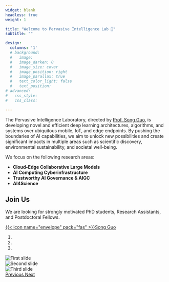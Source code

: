 ```yaml
---
widget: blank
headless: true
weight: 1

title: "Welcome to Pervasive Intelligence Lab 👋"
subtitle: ""

design:
  columns: '1'
  # background:
  #   image: 
  #   image_darken: 0
  #   image_size: cover
  #   image_position: right
  #   image_parallax: true
  #   text_color_light: false
  #   text_position: 
# advanced:
#   css_style:
#   css_class: 

---
```


The Pervasive Intelligence Laboratory, directed by [Prof. Song Guo](https://cse.hkust.edu.hk/admin/people/faculty/profile/songguo), is developing novel and efficient deep learning architectures, algorithms, and systems over ubiquitous mobile, IoT, and edge endpoints. By pushing the boundaries of AI capabilities, we aim to unlock new possibilities and create significant impacts in multiple areas such as scientific discovery, environmental sustainability, and societal well-being.

We focus on the following research areas:

<!-- - **Cloud-Edge Collaborative Large Models:** We focus on building open, intelligent, and efficient AI large models that cater to the diverse data and resources distributed across edge endpoints. Our goal is to satisfy the multi-faceted demands of large model training, fine-tuning, inference, and deployment, while optimizing the model construction process through intelligent means to enhance performance. We aim to drive the widespread adoption of AIGC in vertical application scenarios, achieving deep technology integration and maximum value creation.
- **AI Computing Cyberinfrastructure:** We are building a federated edge intelligence platform tailored for large models, leveraging our 'algorithm-network-intelligence' integrated technology to design algorithms that adapt large models to edge environments based on 'hybrid expert models'. By harnessing edge computing network technology, we integrate fragmented computing resources at the edge, enabling large models to run on edge devices and supporting various generative AI capabilities. This will reduce hardware costs and expand the spatiotemporal scope of large model services.
- **Trustworthy AI Governance:** As large models are increasingly deployed, their security concerns are becoming more pronounced. We are committed to researching the security challenges faced by large models, including data poisoning and adversarial attacks, with the goal of building secure, trustworthy, and robust AI models that promote the development of trustworthy AI governance.
- **AI4Science:** AI technology has made breakthroughs in challenging tasks such as weather forecasting. We focus on training and developing ultra-high-resolution meteorological large models driven by data, as well as researching AI assimilation algorithms and extreme disaster prediction (e.g., FengWu-GHR), contributing to the advancement of scientific research. -->

- **Cloud-Edge Collaborative Large Models**
- **AI Computing Cyberinfrastructure**
- **Trustworthy AI Governance & AIGC**
- **AI4Science**
  

  
## Join Us

We are looking for strongly motivated PhD students, Research Assistants, and Postdoctoral Fellows.

[{{< icon name="envelope" pack="fas" >}}Song Guo](mailto:songguo@cse.ust.hk)

<script type="text/javascript" src="/js/leaflet-ab59f61559.js"></script>
<link rel="stylesheet" href="/css/leaflet-7be53ed796.css"/>

<div id="carouselExampleIndicators" class="carousel slide" data-ride="carousel">
  <ol class="carousel-indicators">
    <li data-target="#carouselExampleIndicators" data-slide-to="0" class="active"></li>
    <li data-target="#carouselExampleIndicators" data-slide-to="1"></li>
    <li data-target="#carouselExampleIndicators" data-slide-to="2"></li>
  </ol>
  <div class="carousel-inner">
    <div class="carousel-item active">
      <img class="d-block w-100" src="home/homepage.jpg" alt="First slide">
    </div>
    <div class="carousel-item">
      <img class="d-block w-100" src="home/birthday.jpg" alt="Second slide">
    </div>
    <div class="carousel-item">
      <img class="d-block w-100" src="home/hiking.jpg" alt="Third slide">
    </div>
  </div>
  <a class="carousel-control-prev" href="#carouselExampleIndicators" role="button" data-slide="prev">
    <span class="carousel-control-prev-icon" aria-hidden="true"></span>
    <span class="sr-only">Previous</span>
  </a>
  <a class="carousel-control-next" href="#carouselExampleIndicators" role="button" data-slide="next">
    <span class="carousel-control-next-icon" aria-hidden="true"></span>
    <span class="sr-only">Next</span>
  </a>
</div>